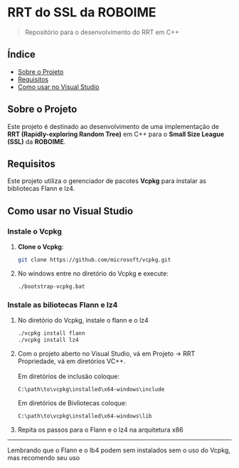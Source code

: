 # RRT do SSL da ROBOIME
> Repositório para o desenvolvimento do RRT em C++

## Índice
- [Sobre o Projeto](#sobre-o-projeto)
- [Requisitos](#requisitos)
- [Como usar no Visual Studio](#como-usar-no-visual-studio)

## Sobre o Projeto
Este projeto é destinado ao desenvolvimento de uma implementação de **RRT (Rapidly-exploring Random Tree)** em C++ para o **Small Size League (SSL)** da **ROBOIME**.

## Requisitos
Este projeto utiliza o gerenciador de pacotes **Vcpkg** para instalar as bibliotecas Flann e lz4.

## Como usar no Visual Studio

### Instale o Vcpkg

1. **Clone o Vcpkg**:
   ```bash
   git clone https://github.com/microsoft/vcpkg.git
1. No windows entre no diretório do Vcpkg e execute:
	```bash
   ./bootstrap-vcpkg.bat

### Instale as biliotecas Flann e lz4
1. No diretório do Vcpkg, instale o flann e o lz4
	```bash
	./vcpkg install flann
	./vcpkg install lz4
1. Com o projeto aberto no Visual Studio, vá em Projeto -> RRT Propriedade, vá em diretórios VC++.<br><br>
	Em diretórios de inclusão coloque:
	```bash
	C:\path\to\vcpkg\installed\x64-windows\include
	```
	Em diretórios de Bivliotecas coloque:
	```bash
	C:\path\to\vcpkg\installed\x64-windows\lib
	```
2. Repita os passos para o Flann e o lz4 na arquitetura x86

---

Lembrando que o Flann e o lb4 podem sem instalados sem o uso do Vcpkg, mas recomendo seu uso
